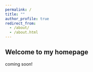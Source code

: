```yaml
---
permalink: /
title: ""
author_profile: true
redirect_from: 
  - /about/
  - /about.html
---
```


## Welcome to my homepage

coming soon!
